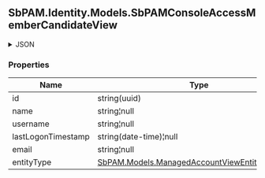 
<h2 id="tocS_SbPAM.Identity.Models.SbPAMConsoleAccessMemberCandidateView">SbPAM.Identity.Models.SbPAMConsoleAccessMemberCandidateView</h2>

<a id="schemasbpam.identity.models.sbpamconsoleaccessmembercandidateview"></a>
<a id="schema_SbPAM.Identity.Models.SbPAMConsoleAccessMemberCandidateView"></a>
<a id="tocSsbpam.identity.models.sbpamconsoleaccessmembercandidateview"></a>
<a id="tocssbpam.identity.models.sbpamconsoleaccessmembercandidateview"></a>

<details><summary>JSON</summary>


```json
{
  "id": "497f6eca-6276-4993-bfeb-53cbbbba6f08",
  "name": "string",
  "username": "string",
  "lastLogonTimestamp": "2019-08-24T14:15:22Z",
  "email": "string",
  "entityType": "ManagedAccount"
}

```


</details>

### Properties

|Name|Type|Required|Restrictions|Description|
|---|---|---|---|---|
|id|string(uuid)|false|none|none|
|name|string¦null|false|none|none|
|username|string¦null|false|none|none|
|lastLogonTimestamp|string(date-time)¦null|false|none|none|
|email|string¦null|false|none|none|
|entityType|[SbPAM.Models.ManagedAccountViewEntityTypeEnum](../Models/sbpam.models.managedaccountviewentitytypeenum.md)|false|none|none|


